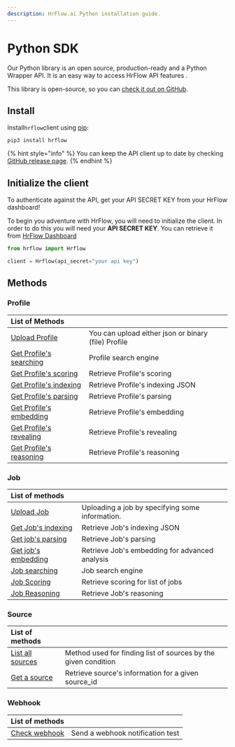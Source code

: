 ```yaml
---
description: HrFlow.ai Python installation guide.
---
```


# Python SDK

Our Python library is an open source, production-ready and a Python Wrapper API. It is an easy way to access HrFlow API features .

This library is open-source, so you can [check it out on GitHub](https://github.com/Riminder/python-hrflow-api).

## Install

Install`hrflow`client using [pip](https://pypi.org/project/pip/):

```text
pip3 install hrflow
```

{% hint style="info" %}
You can keep the API client up to date by checking [GitHub release page](https://github.com/Riminder/python-hrflow-api/releases).
{% endhint %}

## Initialize the client

To authenticate against the API, get your API SECRET KEY from your HrFlow dashboard!

To begin you adventure with HrFlow, you will need to initialize the client. In order to do this you will need your **API SECRET KEY**. You can retrieve it from [HrFlow Dashboard](https://developers.hrflow.ai/getting-started/authentication)

```python
from hrflow import Hrflow

client = Hrflow(api_secret="your api key")
```

## Methods

### Profile

| List of Methods |  |
| :--- | :--- |
| [Upload Profile](https://developers.hrflow.ai/api-reference/profile-api/post-profile) | You can upload either json or binary \(file\) Profile |
| [Get Profile's searching](https://developers.hrflow.ai/api-reference/profile-api/get-profiles-searching) | Profile search engine |
| [Get Profile's scoring](https://developers.hrflow.ai/api-reference/profile-api/get-profiles-scoring) | Retrieve Profile's scoring |
| [Get Profile's indexing](../../api-reference/profile-api/get-profile-indexing.md) | Retrieve Profile's indexing JSON |
| [Get Profile's parsing](https://developers.hrflow.ai/api-reference/profile-api/get-profile-parsing) | Retrieve Profile's parsing |
| [Get Profile's embedding](https://developers.hrflow.ai/api-reference/profile-api/get-profile-embedding) | Retrieve Profile's embedding |
| [Get Profile's revealing](https://developers.hrflow.ai/api-reference/profile-api/get-profile-revealing) | Retrieve Profile's revealing |
| [Get Profile's reasoning](https://developers.hrflow.ai/api-reference/profile-api/get-profile-reasoning) | Retrieve Profile's reasoning |

### Job

| List of methods |  |
| :--- | :--- |
| [Upload Job](https://developers.hrflow.ai/api-reference/job-api/post-job) | Uploading a job by specifying some information. |
| [Get Job's indexing](../../api-reference/job-api/get-job.md) | Retrieve Job's indexing JSON |
| [Get job's parsing](https://developers.hrflow.ai/api-reference/job-api/get-job-parsing) | Retrieve Job's parsing |
| [Get job's embedding](https://developers.hrflow.ai/api-reference/job-api/get-job-embedding) | Retrieve Job's embedding for advanced analysis |
| [Job searching](https://developers.hrflow.ai/api-reference/job-api/get-job-searching) | Job search engine |
| [Job Scoring](https://developers.hrflow.ai/api-reference/job-api/get-jobs-scoring) | Retrieve scoring for list of jobs |
| [Job Reasoning](https://developers.hrflow.ai/api-reference/job-api/get-jobs-reasoning) | Retrieve Job's reasoning |

### Source

| List of methods |  |
| :--- | :--- |
| [List all sources](https://developers.hrflow.ai/api-reference/source-api/get-sources) | Method used for finding list of sources by the given condition |
| [Get a source](https://developers.hrflow.ai/api-reference/source-api/get-source) | Retrieve source's information for a given source\_id |

### Webhook

| List of methods |  |
| :--- | :--- |
| [Check webhook](https://developers.hrflow.ai/api-reference/events/authentification) | Send a webhook notification test |

